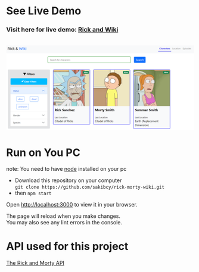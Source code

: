# See Live Demo

### Visit here for live demo: [Rick and Wiki](https://rick-and-wiki.vercel.app/)

\
<a href="https://rick-and-wiki.vercel.app/">
<img src="./images/rick-and-wiki.png" />
</a>

# Run on You PC

note: You need to have [node](https://nodejs.org) installed on your pc

- Download this repository on your computer\
  `git clone https://github.com/sakibcy/rick-morty-wiki.git`
- then `npm start`

Open [http://localhost:3000](http://localhost:3000) to view it in your browser.

The page will reload when you make changes.\
You may also see any lint errors in the console.

# API used for this project
[The Rick and Morty API](https://rickandmortyapi.com/)

